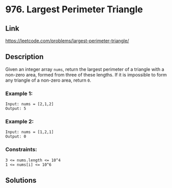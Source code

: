 # 976. Largest Perimeter Triangle

## Link
https://leetcode.com/problems/largest-perimeter-triangle/

## Description

Given an integer array `nums`, return the largest perimeter of a triangle with a non-zero area, formed from three of these lengths. If it is impossible to form any triangle of a non-zero area, return `0`.

### Example 1:
```
Input: nums = [2,1,2]
Output: 5
```

 ### Example 2:
```
Input: nums = [1,2,1]
Output: 0
```

### Constraints:
```
3 <= nums.length <= 10^4
1 <= nums[i] <= 10^6
```

## Solutions
